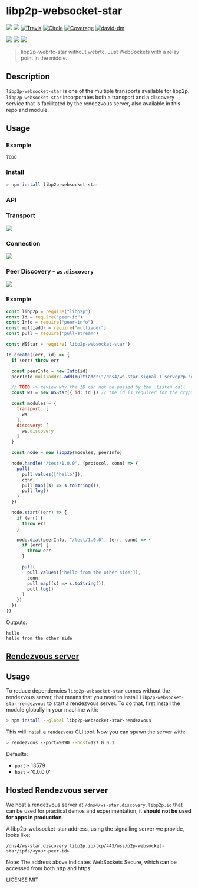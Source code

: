 # libp2p-websocket-star

[![](https://img.shields.io/badge/made%20by-mkg20001-blue.svg?style=flat-square)](http://ipn.io)
[![](https://img.shields.io/badge/freenode-%23ipfs-blue.svg?style=flat-square)](http://webchat.freenode.net/?channels=%23ipfs)
[![Travis](https://travis-ci.org/libp2p/js-libp2p-websocket-star.svg?style=flat-square)](https://travis-ci.org/libp2p/js-libp2p-websocket-star)
[![Circle](https://circleci.com/gh/libp2p/js-libp2p-websocket-star.svg?style=svg)](https://circleci.com/gh/libp2p/js-libp2p-websocket-star)
[![Coverage](https://coveralls.io/repos/github/libp2p/js-libp2p-websocket-star/badge.svg?branch=master)](https://coveralls.io/github/libp2p/js-libp2p-websocket-star?branch=master)
[![david-dm](https://david-dm.org/libp2p/js-libp2p-websocket-star.svg?style=flat-square)](https://david-dm.org/libp2p/js-libp2p-websocket-star)

[![](https://raw.githubusercontent.com/libp2p/interface-transport/master/img/badge.png)](https://github.com/libp2p/interface-transport)
[![](https://raw.githubusercontent.com/libp2p/interface-connection/master/img/badge.png)](https://github.com/libp2p/interface-connection)
[![](https://github.com/libp2p/interface-peer-discovery/raw/master/img/badge.png)](https://github.com/libp2p/interface-peer-discovery)

> libp2p-webrtc-star without webrtc. Just  WebSockets with a relay point in the middle.

## Description

`libp2p-websocket-star` is one of the multiple transports available for libp2p. `libp2p-websocket-star` incorporates both a transport and a discovery service that is facilitated by the rendezvous server, also available in this repo and module.

## Usage

### Example

```
TODO
```

### Install

```bash
> npm install libp2p-websocket-star
```

### API

### Transport

[![](https://raw.githubusercontent.com/libp2p/interface-transport/master/img/badge.png)](https://github.com/libp2p/interface-transport)

### Connection

[![](https://raw.githubusercontent.com/libp2p/interface-connection/master/img/badge.png)](https://github.com/libp2p/interface-connection)

### Peer Discovery - `ws.discovery`

[![](https://github.com/libp2p/interface-peer-discovery/raw/master/img/badge.png)](https://github.com/libp2p/interface-peer-discovery)

### Example

```js
const libp2p = require("libp2p")
const Id = require("peer-id")
const Info = require("peer-info")
const multiaddr = require("multiaddr")
const pull = require('pull-stream')

const WSStar = require('libp2p-websocket-star')

Id.create((err, id) => {
  if (err) throw err

  const peerInfo = new Info(id)
  peerInfo.multiaddrs.add(multiaddr("/dns4/ws-star-signal-1.servep2p.com/tcp/443/wss/p2p-websocket-star/"))

  // TODO -> review why the ID can not be passed by the .listen call
  const ws = new WSStar({ id: id }) // the id is required for the crypto challenge

  const modules = {
    transport: [
      ws
    ],
    discovery: [
      ws.discovery
    ]
  }

  const node = new libp2p(modules, peerInfo)

  node.handle("/test/1.0.0", (protocol, conn) => {
    pull(
      pull.values(['hello']),
      conn,
      pull.map((s) => s.toString()),
      pull.log()
    )
  })

  node.start((err) => {
    if (err) {
      throw err
    }

    node.dial(peerInfo, "/test/1.0.0", (err, conn) => {
      if (err) {
        throw err
      }

      pull(
        pull.values(['hello from the other side']),
        conn,
        pull.map((s) => s.toString()),
        pull.log()
      )
    })
  })
})
```

Outputs:
```
hello
hello from the other side
```

## [Rendezvous server](https://github.com/libp2p/js-libp2p-websocket-star-rendezvous#usage)

## Usage

To reduce dependencies `libp2p-websocket-star` comes without the rendezvous server, that means that you need to install `libp2p-websocket-star-rendezvous` to start a rendezvous server. To do that, first install the module globally in your machine with:

```bash
> npm install --global libp2p-websocket-star-rendezvous
```

This will install a `rendezvous` CLI tool. Now you can spawn the server with:

```bash
> rendezvous --port=9090 --host=127.0.0.1
```

Defaults:

- `port` - 13579
- `host` - '0.0.0.0'

## Hosted Rendezvous server

We host a rendezvous server at `/dns4/ws-star.discovery.libp2p.io` that can be used for practical demos and experimentation, it **should not be used for apps in production**.

A libp2p-websocket-star address, using the signalling server we provide, looks like:

`/dns4/ws-star.discovery.libp2p.io/tcp/443/wss/p2p-websocket-star/ipfs/<your-peer-id>`

Note: The address above indicates WebSockets Secure, which can be accessed from both http and https.

LICENSE MIT
